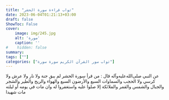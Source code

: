```yaml
---
title: "ثواب قراءة سورة الحشر"
date: 2023-06-04T01:21:13+03:00
draft: false
ShowToc: False
cover:
    image: img/245.jpg
    alt: 'صورة'
    caption: ''
#    hidden: false
summary: 
tags: [""]
categories: ["ثواب سور القرآن الكريم سورة سورة"]
---
```

عن النبي صلى‌الله‌عليه‌وآله قال : من قرأ سورة 
الحشر لم يبق جنة ولا نار ولا عرش ولا كرسي ولا الحجب والسماوات السبع
والأرضون السبع والهواء والريح والطير والشجر والجبال والشمس والقمر
والملائكة إلا صلوا عليه واستغفروا له وان مات في يومه أو ليلته مات شهيدا

